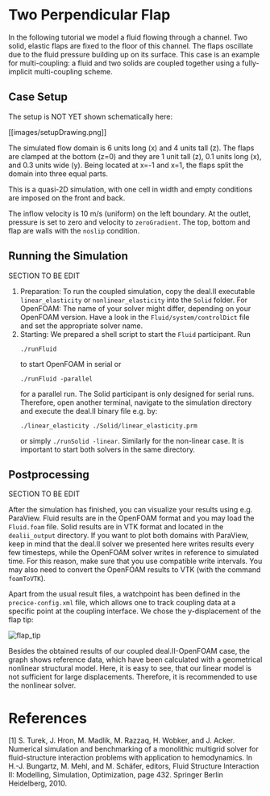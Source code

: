 # Two Perpendicular Flap

In the following tutorial we model a fluid flowing through a channel. 
Two solid, elastic flaps are fixed to the floor of this channel.
The flaps oscillate due to the fluid pressure building up on its surface. This case is an example for multi-coupling: a fluid and two solids are coupled together using a fully-implicit multi-coupling scheme.

## Case Setup

The setup is NOT YET shown schematically here:

[[images/setupDrawing.png]]

The simulated flow domain is 6 units long (x) and 4 units tall (z). The flaps are clamped at the bottom (z=0) and they are 1 unit tall (z), 0.1 units long (x), and 0.3 units wide (y). Being located at x=-1 and x=1, the flaps split the domain into three equal parts. 

This is a quasi-2D simulation, with one cell in width and empty conditions are imposed on the front and back. 

The inflow velocity is 10 m/s (uniform) on the left boundary.
At the outlet, pressure is set to zero and velocity to `zeroGradient`.
The top, bottom and flap are walls with the `noslip` condition. 


## Running the Simulation
SECTION TO BE EDIT
1. Preparation:
   To run the coupled simulation, copy the deal.II executable `linear_elasticity` or `nonlinear_elasticity` into the `Solid` folder.           For OpenFOAM: The name of your solver might differ, depending on your OpenFOAM version. Have a look in the `Fluid/system/controlDict` file and set the appropriate solver name.
2. Starting:
   We prepared a shell script to start the `Fluid` participant. Run
   ```
   ./runFluid
   ```
   to start OpenFOAM in serial or
   ```
   ./runFluid -parallel
   ```
   for a parallel run.
   The Solid participant is only designed for serial runs. Therefore, open another terminal, navigate to the simulation directory and execute the deal.II binary file e.g. by:
   ```
   ./linear_elasticity ./Solid/linear_elasticity.prm
   ```
   or simply `./runSolid -linear`. Similarly for the non-linear case.
   It is important to start both solvers in the same directory.
## Postprocessing
SECTION TO BE EDIT

After the simulation has finished, you can visualize your results using e.g. ParaView. Fluid results are in the OpenFOAM format and you may load the `Fluid.foam` file. Solid results are in VTK format and located in the `dealii_output` directory. If you want to plot both domains with ParaView, keep in mind that the deal.II solver we presented here writes results every few timesteps, while the OpenFOAM solver writes in reference to simulated time. For this reason, make sure that you use compatible write intervals. You may also need to convert the OpenFOAM results to VTK (with the command `foamToVTK`).

Apart from the usual result files, a watchpoint has been defined in the `precice-config.xml` file, which allows one to track coupling data at a specific point at the coupling interface. We chose the y-displacement of the flap tip:

![flap_tip](https://user-images.githubusercontent.com/33414590/58786669-62eb3780-85e8-11e9-81a0-5432c3e251c3.png)

Besides the obtained results of our coupled deal.II-OpenFOAM case, the graph shows reference data, which have been calculated with a geometrical nonlinear structural model. Here, it is easy to see, that our linear model is not sufficient for large displacements. Therefore, it is recommended to use the nonlinear solver.

# References

[1]  S. Turek, J. Hron, M. Madlik, M. Razzaq, H. Wobker, and J. Acker. Numerical simulation and benchmarking of a monolithic multigrid solver for fluid-structure interaction problems with application to hemodynamics. In H.-J. Bungartz, M. Mehl, and M. Schäfer, editors, Fluid Structure Interaction II: Modelling, Simulation, Optimization, page 432. Springer Berlin Heidelberg, 2010.
